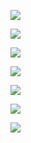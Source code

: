 <a href="https://codeclimate.com/github/codeclimate/codeclimate/maintainability"><img src="https://api.codeclimate.com/v1/badges/a99a88d28ad37a79dbf6/maintainability" /></a>

![](https://github.com/reymezis/frontend-project-lvl1/workflows/My-GithubActions-CI/badge.svg)

<a href="https://asciinema.org/a/344870" target="_blank"><img src="https://asciinema.org/a/344870.svg" /></a>

<a href="https://asciinema.org/a/1cKttL8LGIRdfPGaQpFzfdw41" target="_blank"><img src="https://asciinema.org/a/1cKttL8LGIRdfPGaQpFzfdw41.svg" /></a>

<a href="https://asciinema.org/a/fsYucyA7CH1h6cbPEsEWNbMP8" target="_blank"><img src="https://asciinema.org/a/fsYucyA7CH1h6cbPEsEWNbMP8.svg" /></a>

<a href="https://asciinema.org/a/MYZiwGxlCeSAsq5IBT3PvVCMj" target="_blank"><img src="https://asciinema.org/a/MYZiwGxlCeSAsq5IBT3PvVCMj.svg" /></a>

<a href="https://asciinema.org/a/ZkVXxRruUg5CR9wG7ALWhJlJW" target="_blank"><img src="https://asciinema.org/a/ZkVXxRruUg5CR9wG7ALWhJlJW.svg" /></a>
